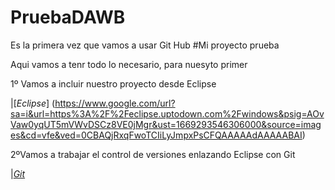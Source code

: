 # PruebaDAWB
Es la primera vez que vamos a usar Git Hub
#Mi proyecto prueba

Aqui vamos a tenr todo lo necesario, para nuesyto primer <Hola Mundo>
  
1º Vamos a incluir nuestro proyecto desde Eclipse
  
|[*Eclipse*] (https://www.google.com/url?sa=i&url=https%3A%2F%2Feclipse.uptodown.com%2Fwindows&psig=AOvVaw0yqUT5mVWvDSCz8VE0jMgr&ust=1669293546306000&source=images&cd=vfe&ved=0CBAQjRxqFwoTCIiLyJmpxPsCFQAAAAAdAAAAABAI)
  
  
  2ºVamos a trabajar el control de versiones enlazando Eclipse con Git
  
|[*Git*](https://www.google.com/url?sa=i&url=https%3A%2F%2Fgithub.com%2Fgit&psig=AOvVaw1kbqK-quaZMYWprjIzLJy-&ust=1669293623621000&source=images&cd=vfe&ved=0CBAQjRxqFwoTCICCzL6pxPsCFQAAAAAdAAAAABAI)
